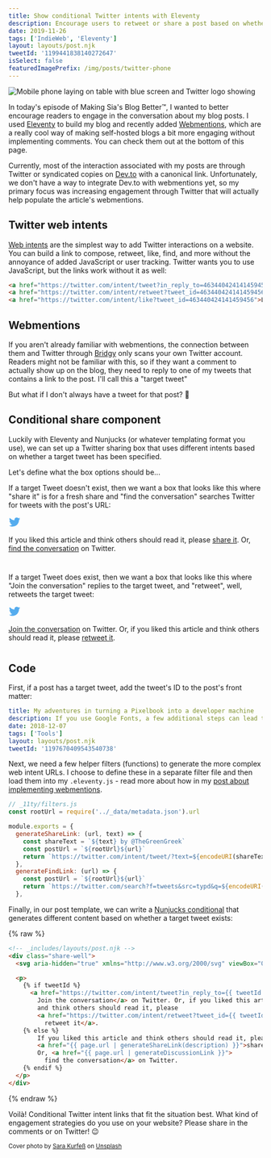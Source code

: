 ```yaml
---
title: Show conditional Twitter intents with Eleventy
description: Encourage users to retweet or share a post based on whether a Tweet already exists for your blog post.
date: 2019-11-26
tags: ['IndieWeb', 'Eleventy']
layout: layouts/post.njk
tweetId: '1199441838140272647'
isSelect: false
featuredImagePrefix: /img/posts/twitter-phone
---
```


![Mobile phone laying on table with blue screen and Twitter logo showing](/img/posts/twitter-phone.jpg)

In today's episode of Making Sia's Blog Better™️, I wanted to better encourage readers to engage in the conversation about my blog posts. I used [Eleventy](https://www.11ty.io/) to build my blog and recently added [Webmentions](https://indieweb.org/Webmention), which are a really cool way of making self-hosted blogs a bit more engaging without implementing comments. You can check them out at the bottom of this page.

Currently, most of the interaction associated with my posts are through Twitter or syndicated copies on [Dev.to](https://dev.to/thegreengreek) with a canonical link. Unfortunately, we don't have a way to integrate Dev.to with webmentions yet, so my primary focus was increasing engagement through Twitter that will actually help populate the article's webmentions.

## Twitter web intents

[Web intents](https://developer.twitter.com/en/docs/twitter-for-websites/web-intents/overview) are the simplest way to add Twitter interactions on a website. You can build a link to compose, retweet, like, find, and more without the annoyance of added JavaScript or user tracking. Twitter wants you to use JavaScript, but the links work without it as well:

```html
<a href="https://twitter.com/intent/tweet?in_reply_to=463440424141459456">Reply</a>
<a href="https://twitter.com/intent/retweet?tweet_id=463440424141459456">Retweet</a>
<a href="https://twitter.com/intent/like?tweet_id=463440424141459456">Like</a>
```

## Webmentions

If you aren't already familiar with webmentions, the connection between them and Twitter through [Bridgy](https://brid.gy/) only scans your own Twitter account. Readers might not be familiar with this, so if they want a comment to actually show up on the blog, they need to reply to one of my tweets that contains a link to the post. I'll call this a "target tweet"

But what if I don't always have a tweet for that post? 🤔

## Conditional share component

Luckily with Eleventy and Nunjucks (or whatever templating format you use), we can set up a Twitter sharing box that uses different intents based on whether a target tweet has been specified.

Let's define what the box options should be...

If a target Tweet doesn't exist, then we want a box that looks like this where "share it" is for a fresh share and "find the conversation" searches Twitter for tweets with the post's URL:

<div class="share-well" style="margin-bottom:40px">
  <svg aria-hidden="true" xmlns="http://www.w3.org/2000/svg" viewBox="0 0 24 24" width="24"><path fill="#55acee"
      d="M23.44 4.83c-.8.37-1.5.38-2.22.02.93-.56.98-.96 1.32-2.02-.88.52-1.86.9-2.9 1.1-.82-.88-2-1.43-3.3-1.43-2.5 0-4.55 2.04-4.55 4.54 0 .36.03.7.1 1.04-3.77-.2-7.12-2-9.36-4.75-.4.67-.6 1.45-.6 2.3 0 1.56.8 2.95 2 3.77-.74-.03-1.44-.23-2.05-.57v.06c0 2.2 1.56 4.03 3.64 4.44-.67.2-1.37.2-2.06.08.58 1.8 2.26 3.12 4.25 3.16C5.78 18.1 3.37 18.74 1 18.46c2 1.3 4.4 2.04 6.97 2.04 8.35 0 12.92-6.92 12.92-12.93 0-.2 0-.4-.02-.6.9-.63 1.96-1.22 2.56-2.14z" /></svg>
  <p>If you liked this article and think others should read it, please <a href="#" target="_blank" rel="noopener">share it</a>. Or, <a href="#">find the conversation</a> on Twitter.</p>
</div>


If a target Tweet does exist, then we want a box that looks like this where "Join the conversation" replies to the target tweet, and "retweet", well, retweets the target tweet:

<div class="share-well" style="margin-bottom:40px">
  <svg aria-hidden="true" xmlns="http://www.w3.org/2000/svg" viewBox="0 0 24 24" width="24"><path fill="#55acee" d="M23.44 4.83c-.8.37-1.5.38-2.22.02.93-.56.98-.96 1.32-2.02-.88.52-1.86.9-2.9 1.1-.82-.88-2-1.43-3.3-1.43-2.5 0-4.55 2.04-4.55 4.54 0 .36.03.7.1 1.04-3.77-.2-7.12-2-9.36-4.75-.4.67-.6 1.45-.6 2.3 0 1.56.8 2.95 2 3.77-.74-.03-1.44-.23-2.05-.57v.06c0 2.2 1.56 4.03 3.64 4.44-.67.2-1.37.2-2.06.08.58 1.8 2.26 3.12 4.25 3.16C5.78 18.1 3.37 18.74 1 18.46c2 1.3 4.4 2.04 6.97 2.04 8.35 0 12.92-6.92 12.92-12.93 0-.2 0-.4-.02-.6.9-.63 1.96-1.22 2.56-2.14z" /></svg>
  <p><a href="#">Join the conversation</a> on Twitter. Or, if you liked this article and think others should read it, please <a
        href="#" target="_blank" rel="noopener">retweet it</a>.</p>
</div>

## Code

First, if a post has a target tweet, add the tweet's ID to the post's front matter:

```yaml
title: My adventures in turning a Pixelbook into a developer machine
description: If you use Google Fonts, a few additional steps can lead to much faster load times.
date: 2018-12-07
tags: ['Tools']
layout: layouts/post.njk
tweetId: '1197670409543540738'
```

Next, we need a few helper filters (functions) to generate the more complex web intent URLs. I choose to define these in a separate filter file and then load them into my `.eleventy.js` - read more about how in my [post about implementing webmentions](https://sia.codes/posts/webmentions-eleventy-in-depth/#filters-for-build).

```javascript
// _11ty/filters.js
const rootUrl = require('../_data/metadata.json').url

module.exports = {
  generateShareLink: (url, text) => {
    const shareText = `${text} by @TheGreenGreek`
    const postUrl = `${rootUrl}${url}`
    return `https://twitter.com/intent/tweet/?text=${encodeURI(shareText)}&amp;url=${encodeURI(postUrl)}`
  },
  generateFindLink: (url) => {
    const postUrl = `${rootUrl}${url}`
    return `https://twitter.com/search?f=tweets&src=typd&q=${encodeURI(postUrl)}`
  },
```

Finally, in our post template, we can write a [Nunjucks conditional](https://mozilla.github.io/nunjucks/templating.html#if) that generates different content based on whether a target tweet exists:

{% raw %}
```html
<!-- _includes/layouts/post.njk -->
<div class="share-well">
  <svg aria-hidden="true" xmlns="http://www.w3.org/2000/svg" viewBox="0 0 24 24" width="24"><path fill="#55acee" d="M23.44 4.83c-.8.37-1.5.38-2.22.02.93-.56.98-.96 1.32-2.02-.88.52-1.86.9-2.9 1.1-.82-.88-2-1.43-3.3-1.43-2.5 0-4.55 2.04-4.55 4.54 0 .36.03.7.1 1.04-3.77-.2-7.12-2-9.36-4.75-.4.67-.6 1.45-.6 2.3 0 1.56.8 2.95 2 3.77-.74-.03-1.44-.23-2.05-.57v.06c0 2.2 1.56 4.03 3.64 4.44-.67.2-1.37.2-2.06.08.58 1.8 2.26 3.12 4.25 3.16C5.78 18.1 3.37 18.74 1 18.46c2 1.3 4.4 2.04 6.97 2.04 8.35 0 12.92-6.92 12.92-12.93 0-.2 0-.4-.02-.6.9-.63 1.96-1.22 2.56-2.14z" /></svg>

  <p>
    {% if tweetId %}
      <a href="https://twitter.com/intent/tweet?in_reply_to={{ tweetId }}">
        Join the conversation</a> on Twitter. Or, if you liked this article
        and think others should read it, please
        <a href="https://twitter.com/intent/retweet?tweet_id={{ tweetId }}">
          retweet it</a>.
    {% else %}
        If you liked this article and think others should read it, please
        <a href="{{ page.url | generateShareLink(description) }}">share it</a>.
        Or, <a href="{{ page.url | generateDiscussionLink }}">
          find the conversation</a> on Twitter.
    {% endif %}
  </p>
</div>
```
{% endraw %}

Voilà! Conditional Twitter intent links that fit the situation best. What kind of engagement strategies do you use on your website? Please share in the comments or on Twitter! 😉

<small>Cover photo by [Sara Kurfeß](https://unsplash.com/@stereophototyp?utm_source=unsplash&utm_medium=referral&utm_content=creditCopyText) on [Unsplash](https://unsplash.com/s/photos/twitter?utm_source=unsplash&utm_medium=referral&utm_content=creditCopyText)</small>
